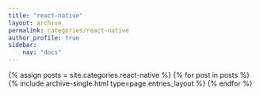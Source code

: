 ```yaml
---
title: "react-native"
layout: archive
permalink: categories/react-native
author_profile: true
sidebar:
    nav: "docs"
---
```


{% assign posts = site.categories.react-native %}
{% for post in posts %} {% include archive-single.html type=page.entries_layout %} {% endfor %}